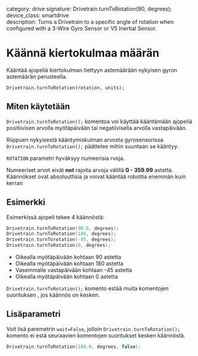 category: drive 
signature: Drivetrain.turnToRotation(90, degrees);  
device_class: smartdrive  
description: Turns a Drivetrain to a specific angle of rotation when configured with a 3-Wire Gyro Sensor or V5 Inertial Sensor.  

# Käännä kiertokulmaa määrän

Kääntää ajopeliä kiertokulman tiettyyn astemäärään nykyisen gyron astemäärän perusteella.

`Drivetrain.turnToRotation(rotation, units);`

## Miten käytetään

`Drivetrain.turnToRotation();` komentoa voi käyttää kääntämään ajopeliä positiivisen arvolla myötäpäivään tai negatiivisella arvolla vastapäivään.

Riippuen nykyisestä kääntymiskulman arvosta gyrosensorissa `Drivetrain.turnToRotation();` päättelee mihin suuntaan se kääntyy.

`ROTATION` parametri hyväksyy numeerisia rvoja.

Numeeriset arvot eivät **not** rajoita arvoja välillä **0 - 359.99** astetta. Käännökset ovat absoluuttisia ja voivat kääntää robottia enemmän kuin kerran

## Esimerkki

Esimerkissä ajopeli tekee 4 käännöstä:
```cpp
Drivetrain.turnToRotation(90.0, degrees);
Drivetrain.turnToRotation(180, degrees);
Drivetrain.turnTorotation(-45, degrees);
Drivetrain.turnToRotation(0, degrees);
```


- Oikealla myötäpäivään kohtaan 90 astetta
- Oikealla myötäpäivään kohtaan 180 astetta
- Vasemmalle vastapäivään kohtaan -45 astetta
- Oikealla myötäpäivään kohtaan 0 astetta

`Drivetrain.turnToRotation();` komento estää muita komentojen suorituksen , jos käännös on kesken.

## Lisäparametri 

Voit lisä paremetrin `wait=False`, jolloin `Drivetrain.turnToRotation();` komento ei estä seuraavien komentojen suoritukset kesken käännöstä.

```cpp
Drivetrain.turnToRotation(180.0, degrees, false);
```

<advanced>
</advanced>
